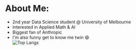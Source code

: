# About Me:
- 2nd year Data Science student @ University of Melbourne <br>
- Interested in Applied Math & AI <br>
- Biggest fan of Anthropic <br>
- I'm also funny get to know me twin 😄 <br>
![Top Langs](https://github-readme-stats.vercel.app/api/top-langs/?username=chi-n-nguyen&layout=compact&theme=transparent)
